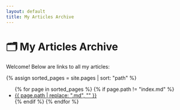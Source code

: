 ```yaml
---
layout: default
title: My Articles Archive
---
```


# 🗂 My Articles Archive

Welcome! Below are links to all my articles:

{% assign sorted_pages = site.pages | sort: "path" %}

<ul>
  {% for page in sorted_pages %}
    {% if page.path != "index.md" %}
      <li><a href="{{ page.url | relative_url }}">{{ page.path | replace: ".md", "" }}</a></li>
    {% endif %}
  {% endfor %}
</ul>
